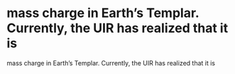 # mass charge in Earth’s Templar. Currently, the UIR has realized that it is

mass charge in Earth’s Templar. Currently, the UIR has realized that it is
